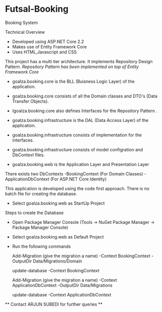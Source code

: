 # Futsal-Booking

Booking System
 
Technical Overview
 
- Developed using ASP.NET Core 2.2
- Makes use of Entity Framework Core
- Uses HTML,Javascript and CSS
 
This project has a multi tier architecture.
It implements Repository Design Pattern.
*Repository Pattern has been implemented on top of Entity Framework Core*
 
- goalza.booking.core is the BLL (Buisness Logic Layer) of the application.
- goalza.booking.core consists of all the Domain classes and DTO's (Data Transfer Objects).
- Igoalza.booking.core also defines Interfaces for the Repository Pattern .
 
- goalza.booking.infrastructure is the DAL (Data Access Layer) of the application.
- goalza.booking.infrastructure consists of implementation for the interfaces.
- goalza.booking.infrastructure consists of model configration and DbContext files.
 
- goalza.booking.web is the Application Layer and Presentation Layer
 
There exists two DbContexts
-BookingContext (For Domain Classes)
-ApplicationDbContext (For ASP.NET Core Identity)
 
This application is developed using the code first approach.
There is no batch file for creating the database.
 
- Select goalza.booking.web as StartUp Project
 
Steps to create the Database
 
- Open Package Manager Console (Tools -> NuGet Package Manager -> Package Manager Console)
- Select goalza.booking.web as Default Project
- Run the following commands
 
  Add-Migration (give the migration a name) -Context BookingContext -OutputDir Data/Migrations/Domain

  update-database -Context BookingContext

  Add-Migration (give the migration a name) -Context ApplicationDbContext -OutputDir Data/Migrations

  update-database -Context ApplicationDbContext 
 
** Contact ARJUN SUBEDI for further queries **
